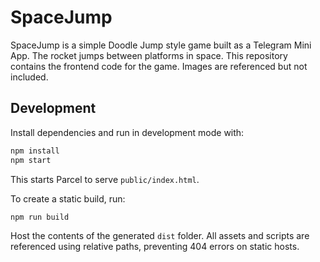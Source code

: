 # SpaceJump

SpaceJump is a simple Doodle Jump style game built as a Telegram Mini App.
The rocket jumps between platforms in space. This repository contains the
frontend code for the game. Images are referenced but not included.

## Development

Install dependencies and run in development mode with:

```bash
npm install
npm start
```

This starts Parcel to serve `public/index.html`.

To create a static build, run:

```bash
npm run build
```

Host the contents of the generated `dist` folder. All assets and scripts
are referenced using relative paths, preventing 404 errors on static hosts.
